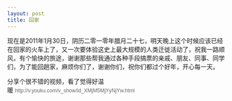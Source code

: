 ```yaml
---
layout: post
title: 回家
---
```

<p>现在是2011年1月30日，阴历二零一零年腊月二十七，明天晚上这个时候应该已经在回家的火车上了，又一次要体验这史上最大规模的人类迁徙活动了，祝我一路顺风，有个愉快的旅途，谢谢那些帮我通过各种手段搞票的亲戚、朋友、同事、同学们，为了能回趟家，麻烦你们了，谢谢你们，祝你们都过个好年，开心每一天。</p>
<p>分享个很不错的视频，看了觉得好温暖&nbsp;<a style="color: #666666; cursor: pointer; text-decoration: none; font-family: Tahoma, Verdana, STHeiTi, simsun, sans-serif; font-size: 12px; line-height: normal; white-space: nowrap; padding: 0px; margin: 0px;" href="http://v.youku.com/v_show/id_XMjM5MjYyNjYw.html" target="_blank">http://v.youku.com/v_show/id_XMjM5MjYyNjYw.html</a></p>
